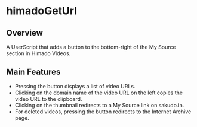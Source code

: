 # himadoGetUrl
## Overview
A UserScript that adds a button to the bottom-right of the My Source section in Himado Videos.

## Main Features
* Pressing the button displays a list of video URLs.
* Clicking on the domain name of the video URL on the left copies the video URL to the clipboard.
* Clicking on the thumbnail redirects to a My Source link on sakudo.in.
* For deleted videos, pressing the button redirects to the Internet Archive page.
